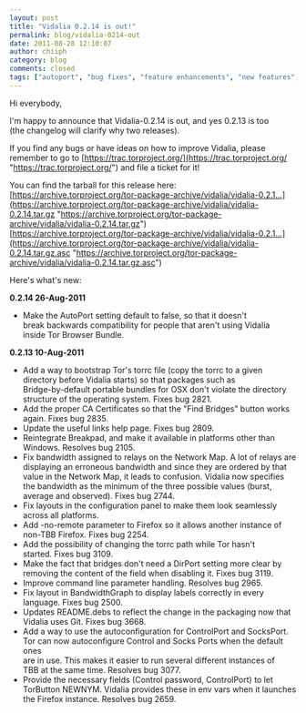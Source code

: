 ```yaml
---
layout: post
title: "Vidalia 0.2.14 is out!"
permalink: blog/vidalia-0214-out
date: 2011-08-28 12:10:07
author: chiiph
category: blog
comments: closed
tags: ["autoport", "bug fixes", "feature enhancements", "new features", "tor browser bundle", "vidalia", "vidalia release"]
---
```


Hi everybody,

I'm happy to announce that Vidalia-0.2.14 is out, and yes 0.2.13 is too  
 (the changelog will clarify why two releases).

If you find any bugs or have ideas on how to improve Vidalia, please  
 remember to go to [https://trac.torproject.org/](https://trac.torproject.org/ "https://trac.torproject.org/") and file a ticket for it!

You can find the tarball for this release here:  
 [https://archive.torproject.org/tor-package-archive/vidalia/vidalia-0.2.1...](https://archive.torproject.org/tor-package-archive/vidalia/vidalia-0.2.14.tar.gz "https://archive.torproject.org/tor-package-archive/vidalia/vidalia-0.2.14.tar.gz")  
 [https://archive.torproject.org/tor-package-archive/vidalia/vidalia-0.2.1...](https://archive.torproject.org/tor-package-archive/vidalia/vidalia-0.2.14.tar.gz.asc "https://archive.torproject.org/tor-package-archive/vidalia/vidalia-0.2.14.tar.gz.asc")

Here's what's new:

**0.2.14 26-Aug-2011**

-   Make the AutoPort setting default to false, so that it doesn't  
     break backwards compatibility for people that aren't using Vidalia  
     inside Tor Browser Bundle.

**0.2.13 10-Aug-2011**

-   Add a way to bootstrap Tor's torrc file (copy the torrc to a given  
     directory before Vidalia starts) so that packages such as  
     Bridge-by-default portable bundles for OSX don't violate the directory  
     structure of the operating system. Fixes bug 2821.
-   Add the proper CA Certificates so that the "Find Bridges" button works  
     again. Fixes bug 2835.
-   Update the useful links help page. Fixes bug 2809.
-   Reintegrate Breakpad, and make it available in platforms other than  
     Windows. Resolves bug 2105.
-   Fix bandwidth assigned to relays on the Network Map. A lot of relays are  
     displaying an erroneous bandwidth and since they are ordered by that  
     value in the Network Map, it leads to confusion. Vidalia now specifies  
     the bandwidth as the minimum of the three possible values (burst,  
     average and observed). Fixes bug 2744.
-   Fix layouts in the configuration panel to make them look seamlessly  
     across all platforms.
-   Add -no-remote parameter to Firefox so it allows another instance of  
     non-TBB Firefox. Fixes bug 2254.
-   Add the possibility of changing the torrc path while Tor hasn't  
     started. Fixes bug 3109.
-   Make the fact that bridges don't need a DirPort setting more clear by  
     removing the content of the field when disabling it. Fixes bug 3119.
-   Improve command line parameter handling. Resolves bug 2965.
-   Fix layout in BandwidthGraph to display labels correctly in every  
     language. Fixes bug 2500.
-   Updates README.debs to reflect the change in the packaging now that  
     Vidalia uses Git. Fixes bug 3668.
-   Add a way to use the autoconfiguration for ControlPort and SocksPort.  
     Tor can now autoconfigure Control and Socks Ports when the default ones  
     are in use. This makes it easier to run several different instances of  
     TBB at the same time. Resolves bug 3077.
-   Provide the necessary fields (Control password, ControlPort) to let  
     TorButton NEWNYM. Vidalia provides these in env vars when it launches  
     the Firefox instance. Resolves bug 2659.


